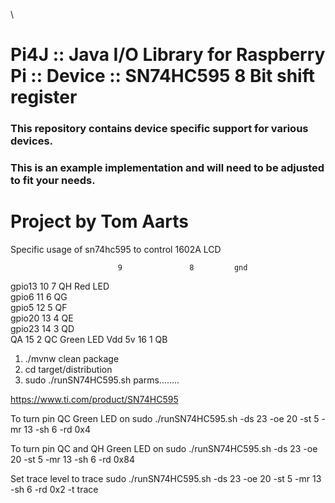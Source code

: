 \



Pi4J :: Java I/O Library for Raspberry Pi :: Device :: SN74HC595 8 Bit shift register
==========================================================================

### This repository contains device specific support for various devices.

### This is an example implementation and will need to be adjusted to fit your needs.

Project by Tom Aarts
==========================================================================


Specific usage of sn74hc595 to control 1602A LCD

                            9               8         gnd

gpio13                      10              7         QH Red LED   
gpio6                       11              6         QG  
gpio5                       12              5         QF  
gpio20                      13              4         QE  
gpio23                      14              3         QD   
QA                          15              2         QC Green LED
Vdd 5v                      16              1         QB

1. ./mvnw clean package
2. cd target/distribution
3. sudo ./runSN74HC595.sh parms........

https://www.ti.com/product/SN74HC595

To turn pin QC Green LED on
sudo ./runSN74HC595.sh -ds 23 -oe 20 -st 5 -mr 13 -sh 6 -rd 0x4

To turn pin QC and QH Green LED on
sudo ./runSN74HC595.sh -ds 23 -oe 20 -st 5 -mr 13 -sh 6 -rd 0x84

Set trace level to trace
sudo ./runSN74HC595.sh -ds 23 -oe 20 -st 5 -mr 13 -sh 6 -rd 0x2 -t trace


